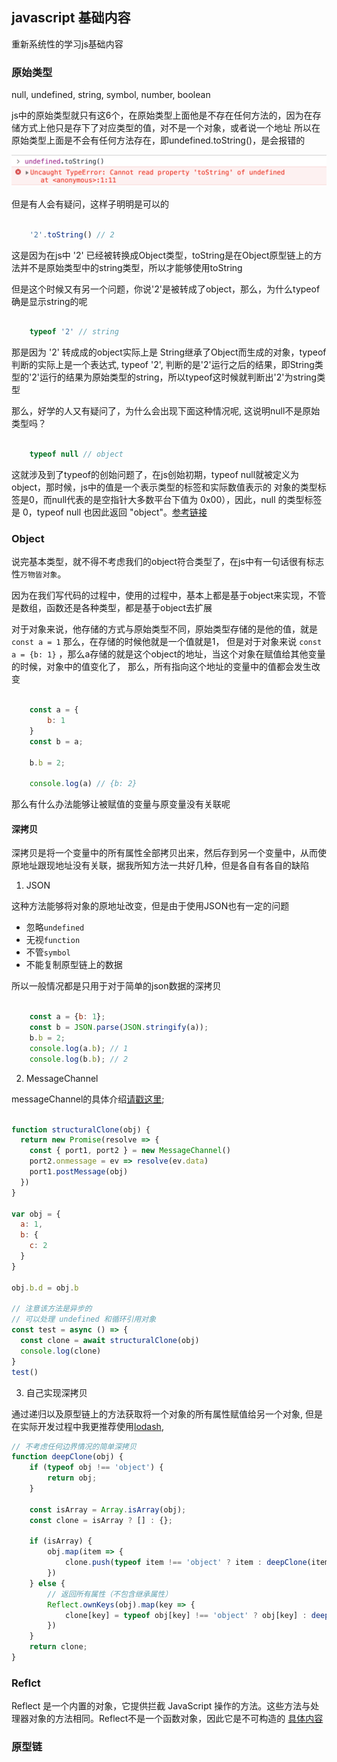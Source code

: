 ## javascript 基础内容

重新系统性的学习js基础内容

### 原始类型

null, undefined, string, symbol, number, boolean

js中的原始类型就只有这6个，在原始类型上面他是不存在任何方法的，因为在存储方式上他只是存下了对应类型的值，对不是一个对象，或者说一个地址
所以在原始类型上面是不会有任何方法存在，即undefined.toString()，是会报错的

![例子](../public/image/1.png)

但是有人会有疑问，这样子明明是可以的

``` javascript

    '2'.toString() // 2

```

这是因为在js中 '2' 已经被转换成Object类型，toString是在Object原型链上的方法并不是原始类型中的string类型，所以才能够使用toString

但是这个时候又有另一个问题，你说'2'是被转成了object，那么，为什么typeof确是显示string的呢

``` javascript

    typeof '2' // string

```

那是因为 '2' 转成成的object实际上是 String继承了Object而生成的对象，typeof 判断的实际上是一个表达式, typeof '2', 判断的是'2'运行之后的结果，即String类型的'2'运行的结果为原始类型的string，所以typeof这时候就判断出'2'为string类型

那么，好学的人又有疑问了，为什么会出现下面这种情况呢, 这说明null不是原始类型吗？

``` javascript

    typeof null // object

```

这就涉及到了typeof的创始问题了，在js创始初期，typeof null就被定义为object，那时候，js中的值是一个表示类型的标签和实际数值表示的
对象的类型标签是0，而null代表的是空指针大多数平台下值为 0x00），因此，null 的类型标签是 0，typeof null 也因此返回 "object"。[参考链接](https://2ality.com/2013/10/typeof-null.html)

### Object

说完基本类型，就不得不考虑我们的object符合类型了，在js中有一句话很有标志性`万物皆对象`。

因为在我们写代码的过程中，使用的过程中，基本上都是基于object来实现，不管是数组，函数还是各种类型，都是基于object去扩展

对于对象来说，他存储的方式与原始类型不同，原始类型存储的是他的值，就是 `const a = 1` 那么，在存储的时候他就是一个值就是1，
但是对于对象来说 `const a = {b: 1}` ，那么a存储的就是这个object的地址，当这个对象在赋值给其他变量的时候，对象中的值变化了，
那么，所有指向这个地址的变量中的值都会发生改变

``` javascript

    const a = {
        b: 1
    }
    const b = a;

    b.b = 2;

    console.log(a) // {b: 2}

```

那么有什么办法能够让被赋值的变量与原变量没有关联呢

#### 深拷贝

深拷贝是将一个变量中的所有属性全部拷贝出来，然后存到另一个变量中，从而使原地址跟现地址没有关联，据我所知方法一共好几种，但是各自有各自的缺陷

1. JSON

这种方法能够将对象的原地址改变，但是由于使用JSON也有一定的问题

- 忽略`undefined`
- 无视`function`
- 不管`symbol`
- 不能复制原型链上的数据

所以一般情况都是只用于对于简单的json数据的深拷贝

``` javascript

    const a = {b: 1};
    const b = JSON.parse(JSON.stringify(a));
    b.b = 2;
    console.log(a.b); // 1
    console.log(b.b); // 2

```

2. MessageChannel

messageChannel的具体介绍[请戳这里](https://developer.mozilla.org/zh-CN/docs/Web/API/MessageChannel);

``` javascript

function structuralClone(obj) {
  return new Promise(resolve => {
    const { port1, port2 } = new MessageChannel()
    port2.onmessage = ev => resolve(ev.data)
    port1.postMessage(obj)
  })
}

var obj = {
  a: 1,
  b: {
    c: 2
  }
}

obj.b.d = obj.b

// 注意该方法是异步的
// 可以处理 undefined 和循环引用对象
const test = async () => {
  const clone = await structuralClone(obj)
  console.log(clone)
}
test()

```

3. 自己实现深拷贝

通过递归以及原型链上的方法获取将一个对象的所有属性赋值给另一个对象, 但是在实际开发过程中我更推荐使用[lodash](https://lodash.com/docs#cloneDeep),

``` javascript
// 不考虑任何边界情况的简单深拷贝
function deepClone(obj) {
    if (typeof obj !== 'object') {
        return obj;
    }

    const isArray = Array.isArray(obj);
    const clone = isArray ? [] : {};

    if (isArray) {
        obj.map(item => {
            clone.push(typeof item !== 'object' ? item : deepClone(item));
        })
    } else {
        // 返回所有属性（不包含继承属性）
        Reflect.ownKeys(obj).map(key => {
            clone[key] = typeof obj[key] !== 'object' ? obj[key] : deepClone(obj[key])
        })
    }
    return clone;
}

```

### Reflct

Reflect 是一个内置的对象，它提供拦截 JavaScript 操作的方法。这些方法与处理器对象的方法相同。Reflect不是一个函数对象，因此它是不可构造的
[具体内容](./reflect.html)

### 原型链

